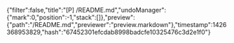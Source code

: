 {"filter":false,"title":"[P] /README.md","undoManager":{"mark":0,"position":-1,"stack":[]},"preview":{"path":"/README.md","previewer":"preview.markdown"},"timestamp":1426368953829,"hash":"67452301efcdab8998badcfe10325476c3d2e1f0"}